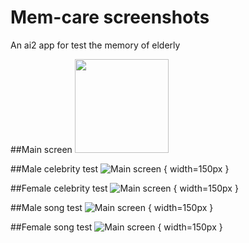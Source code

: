 # Mem-care screenshots
An ai2 app for test the memory of elderly

##Main screen
<img src="https://github.com/htchu/mem-care/blob/master/screenshots/screen0.jpg" width="150">

##Male celebrity test
![Main screen](https://github.com/htchu/mem-care/blob/master/screenshots/screen1.jpg) { width=150px }

##Female celebrity test
![Main screen](https://github.com/htchu/mem-care/blob/master/screenshots/screen2.jpg) { width=150px }

##Male song test
![Main screen](https://github.com/htchu/mem-care/blob/master/screenshots/screen3.jpg) { width=150px }

##Female song test
![Main screen](https://github.com/htchu/mem-care/blob/master/screenshots/screen4.jpg) { width=150px }
